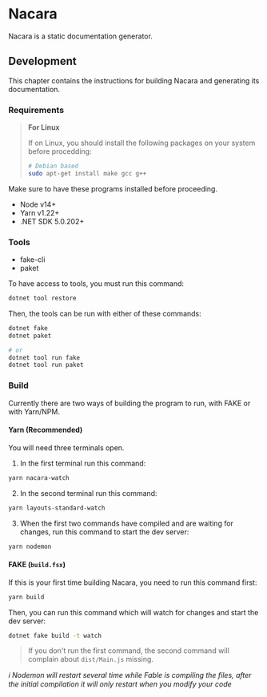 # Nacara

Nacara is a static documentation generator.

## Development

This chapter contains the instructions for building Nacara and generating its documentation.

### Requirements

> **For Linux**
>
> If on Linux, you should install the following packages on your system before procedding:
>
> ```bash
> # Debian based
> sudo apt-get install make gcc g++
> ```

Make sure to have these programs installed before proceeding.

- Node v14+
- Yarn v1.22+
- .NET SDK 5.0.202+

### Tools

- fake-cli
- paket

To have access to tools, you must run this command:

```bash
dotnet tool restore
```

Then, the tools can be run with either of these commands:

```bash
dotnet fake
dotnet paket

# or
dotnet tool run fake
dotnet tool run paket
```

### Build

Currently there are two ways of building the program to run, with FAKE or with Yarn/NPM.

#### Yarn (Recommended)

You will need three terminals open.

1. In the first terminal run this command:

```bash
yarn nacara-watch
```

2. In the second terminal run this command:

```bash
yarn layouts-standard-watch
```

3. When the first two commands have compiled and are waiting for changes, run this command to start the dev server:


```bash
yarn nodemon
```

#### FAKE (`build.fsx`)

If this is your first time building Nacara, you need to run this command first:

```bash
yarn build
```

Then, you can run this command which will watch for changes and start the dev server:

```bash
dotnet fake build -t watch
```

> If you don't run the first command, the second command will complain about `dist/Main.js` missing.

*ℹ Nodemon will restart several time while Fable is compiling the files, after the initial compilation it will only restart when you modify your code*


